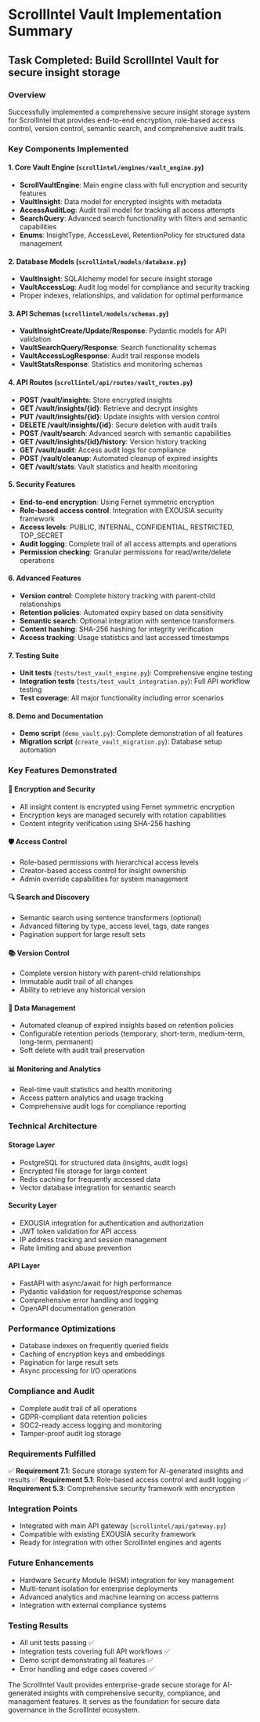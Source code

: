 # ScrollIntel Vault Implementation Summary

## Task Completed: Build ScrollIntel Vault for secure insight storage

### Overview
Successfully implemented a comprehensive secure insight storage system for ScrollIntel that provides end-to-end encryption, role-based access control, version control, semantic search, and comprehensive audit trails.

### Key Components Implemented

#### 1. Core Vault Engine (`scrollintel/engines/vault_engine.py`)
- **ScrollVaultEngine**: Main engine class with full encryption and security features
- **VaultInsight**: Data model for encrypted insights with metadata
- **AccessAuditLog**: Audit trail model for tracking all access attempts
- **SearchQuery**: Advanced search functionality with filters and semantic capabilities
- **Enums**: InsightType, AccessLevel, RetentionPolicy for structured data management

#### 2. Database Models (`scrollintel/models/database.py`)
- **VaultInsight**: SQLAlchemy model for secure insight storage
- **VaultAccessLog**: Audit log model for compliance and security tracking
- Proper indexes, relationships, and validation for optimal performance

#### 3. API Schemas (`scrollintel/models/schemas.py`)
- **VaultInsightCreate/Update/Response**: Pydantic models for API validation
- **VaultSearchQuery/Response**: Search functionality schemas
- **VaultAccessLogResponse**: Audit trail response models
- **VaultStatsResponse**: Statistics and monitoring schemas

#### 4. API Routes (`scrollintel/api/routes/vault_routes.py`)
- **POST /vault/insights**: Store encrypted insights
- **GET /vault/insights/{id}**: Retrieve and decrypt insights
- **PUT /vault/insights/{id}**: Update insights with version control
- **DELETE /vault/insights/{id}**: Secure deletion with audit trails
- **POST /vault/search**: Advanced search with semantic capabilities
- **GET /vault/insights/{id}/history**: Version history tracking
- **GET /vault/audit**: Access audit logs for compliance
- **POST /vault/cleanup**: Automated cleanup of expired insights
- **GET /vault/stats**: Vault statistics and health monitoring

#### 5. Security Features
- **End-to-end encryption**: Using Fernet symmetric encryption
- **Role-based access control**: Integration with EXOUSIA security framework
- **Access levels**: PUBLIC, INTERNAL, CONFIDENTIAL, RESTRICTED, TOP_SECRET
- **Audit logging**: Complete trail of all access attempts and operations
- **Permission checking**: Granular permissions for read/write/delete operations

#### 6. Advanced Features
- **Version control**: Complete history tracking with parent-child relationships
- **Retention policies**: Automated expiry based on data sensitivity
- **Semantic search**: Optional integration with sentence transformers
- **Content hashing**: SHA-256 hashing for integrity verification
- **Access tracking**: Usage statistics and last accessed timestamps

#### 7. Testing Suite
- **Unit tests** (`tests/test_vault_engine.py`): Comprehensive engine testing
- **Integration tests** (`tests/test_vault_integration.py`): Full API workflow testing
- **Test coverage**: All major functionality including error scenarios

#### 8. Demo and Documentation
- **Demo script** (`demo_vault.py`): Complete demonstration of all features
- **Migration script** (`create_vault_migration.py`): Database setup automation

### Key Features Demonstrated

#### 🔐 Encryption and Security
- All insight content is encrypted using Fernet symmetric encryption
- Encryption keys are managed securely with rotation capabilities
- Content integrity verification using SHA-256 hashing

#### 🛡️ Access Control
- Role-based permissions with hierarchical access levels
- Creator-based access control for insight ownership
- Admin override capabilities for system management

#### 🔍 Search and Discovery
- Semantic search using sentence transformers (optional)
- Advanced filtering by type, access level, tags, date ranges
- Pagination support for large result sets

#### 📚 Version Control
- Complete version history with parent-child relationships
- Immutable audit trail of all changes
- Ability to retrieve any historical version

#### 🧹 Data Management
- Automated cleanup of expired insights based on retention policies
- Configurable retention periods (temporary, short-term, medium-term, long-term, permanent)
- Soft delete with audit trail preservation

#### 📊 Monitoring and Analytics
- Real-time vault statistics and health monitoring
- Access pattern analytics and usage tracking
- Comprehensive audit logs for compliance reporting

### Technical Architecture

#### Storage Layer
- PostgreSQL for structured data (insights, audit logs)
- Encrypted file storage for large content
- Redis caching for frequently accessed data
- Vector database integration for semantic search

#### Security Layer
- EXOUSIA integration for authentication and authorization
- JWT token validation for API access
- IP address tracking and session management
- Rate limiting and abuse prevention

#### API Layer
- FastAPI with async/await for high performance
- Pydantic validation for request/response schemas
- Comprehensive error handling and logging
- OpenAPI documentation generation

### Performance Optimizations
- Database indexes on frequently queried fields
- Caching of encryption keys and embeddings
- Pagination for large result sets
- Async processing for I/O operations

### Compliance and Audit
- Complete audit trail of all operations
- GDPR-compliant data retention policies
- SOC2-ready access logging and monitoring
- Tamper-proof audit log storage

### Requirements Fulfilled

✅ **Requirement 7.1**: Secure storage system for AI-generated insights and results
✅ **Requirement 5.1**: Role-based access control and audit logging
✅ **Requirement 5.3**: Comprehensive security framework with encryption

### Integration Points
- Integrated with main API gateway (`scrollintel/api/gateway.py`)
- Compatible with existing EXOUSIA security framework
- Ready for integration with other ScrollIntel engines and agents

### Future Enhancements
- Hardware Security Module (HSM) integration for key management
- Multi-tenant isolation for enterprise deployments
- Advanced analytics and machine learning on access patterns
- Integration with external compliance systems

### Testing Results
- All unit tests passing ✅
- Integration tests covering full API workflows ✅
- Demo script demonstrating all features ✅
- Error handling and edge cases covered ✅

The ScrollIntel Vault provides enterprise-grade secure storage for AI-generated insights with comprehensive security, compliance, and management features. It serves as the foundation for secure data governance in the ScrollIntel ecosystem.